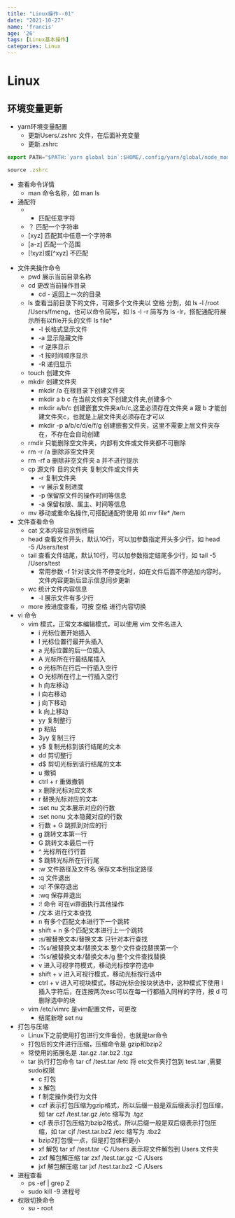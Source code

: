 ```yaml
---
title: "Linux操作--01"
date: "2021-10-27"
name: 'francis'
age: '26'
tags: [Linux基本操作]
categories: Linux
---
```


# Linux

## 环境变量更新

- yarn环境变量配置
  - 更新Users/.zshrc 文件，在后面补充变量
  - 更新.zshrc

```js
export PATH="$PATH:`yarn global bin`:$HOME/.config/yarn/global/node_modules/.bin"

source .zshrc
```

- 查看命令详情
  - man 命令名称，如 man ls
- 通配符
  - * 匹配任意字符
  - ？ 匹配一个字符串
  - [xyz] 匹配其中任意一个字符串
  - [a-z] 匹配一个范围
  - [!xyz]或[^xyz] 不匹配
<!--more-->
- 文件夹操作命令
  - pwd 展示当前目录名称
  - cd 更改当前操作目录
    - cd - 返回上一次的目录
  - ls 查看当前目录下的文件，可跟多个文件夹以 空格 分割，如 ls -l /root /Users/fmeng，也可以命令简写，如 ls -l -r 简写为 ls -lr，搭配通配符展示所有以file开头的文件 ls file*
    - -l 长格式显示文件
    - -a 显示隐藏文件
    - -r 逆序显示
    - -t 按时间顺序显示
    - -R 递归显示
  - touch 创建文件
  - mkdir 创建文件夹
    - mkdir /a 在根目录下创建文件夹
    - mkdir a b c 在当前文件夹下创建文件夹,创建多个
    - mkdir a/b/c 创建嵌套文件夹a/b/c,这里必须存在文件夹 a 跟 b 才能创建文件夹c，也就是上层文件夹必须存在才可以
    - mkdir -p a/b/c/d/e/f/g 创建嵌套文件夹，这里不需要上层文件夹存在，不存在会自动创建
  - rmdir 只能删除空文件夹，内部有文件或文件夹都不可删除
  - rm -r /a 删除非空文件夹
  - rm -rf a 删除非空文件夹 a 并不进行提示
  - cp 源文件 目的文件夹 复制文件或文件夹
    - -r 复制文件夹
    - -v 展示复制进度
    - -p 保留原文件的操作时间等信息
    - -a 保留权限、属主、时间等信息
  - mv 移动或重命名操作,可搭配通配符使用 如 mv file* /tem
- 文件查看命令
  - cat 文本内容显示到终端
  - head 查看文件开头，默认10行，可以加参数指定开头多少行，如 head -5 /Users/test
  - tail 查看文件结尾，默认10行，可以加参数指定结尾多少行，如 tail -5 /Users/test
    - 常用参数 -f 针对该文件不停变化时，如在文件后面不停追加内容时。文件内容更新后显示信息同步更新
  - wc 统计文件内容信息
    - -l 展示文件有多少行
  - more 按进度查看，可按 空格 进行内容切换
- vi 命令
  - vim 模式，正常文本编辑模式，可以使用 vim 文件名进入
    - i 光标位置开始插入
    - I 光标位置行最开头插入
    - a 光标位置的后一位插入
    - A 光标所在行最结尾插入
    - o 光标所在行后一行插入空行
    - O 光标所在行上一行插入空行
    - h 向左移动
    - l 向右移动
    - j 向下移动
    - k 向上移动
    - yy 复制整行
    - p 粘贴
    - 3yy 复制三行
    - y$ 复制光标到该行结尾的文本
    - dd 剪切整行
    - d$ 剪切光标到该行结尾的文本
    - u 撤销
    - ctrl + r 重做撤销
    - x 删除光标对应文本
    - r 替换光标对应的文本
    - :set nu 文本展示对应的行数
    - :set nonu 文本隐藏对应的行数
    - 行数 + G 跳抓到对应的行
    - g 跳转文本第一行
    - G 跳转文本最后一行
    - ^ 光标所在行行首
    - $ 跳转光标所在行行尾
    - :w 文件路径及文件名 保存文本到指定路径
    - :q 文件退出
    - :q! 不保存退出
    - :wq 保存并退出
    - :! 命令 可在vi界面执行其他操作
    - /文本 进行文本查找
    - n 有多个匹配文本进行下一个跳转
    - shift + n 多个匹配文本进行上一个跳转
    - :s/被替换文本/替换文本 只针对本行查找
    - :%s/被替换文本/替换文本 整个文件查找替换第一个
    - :%s/被替换文本/替换文本/g 整个文件查找替换
    - v 进入可视字符模式，移动光标按字符选中
    - shift + v 进入可视行模式，移动光标按行选中
    - ctrl + v 进入可视块模式，移动光标会按块状选中，这种模式下使用 I 插入字符后，在连按两次esc可以在每一行都插入同样的字符，按 d 可删除选中的块
  - vim /etc/vimrc 是vim配置文件，可更改
    - 结尾新增 set nu
- 打包与压缩
  - Linux下之前使用打包进行文件备份，也就是tar命令
  - 打包后的文件进行压缩，压缩命令是 gzip和bzip2
  - 常使用的拓展名是 .tar.gz .tar.bz2 .tgz
  - tar 执行打包命令 tar cf /test.tar /etc 将 etc文件夹打包到 test.tar ,需要sudo权限
    - c 打包
    - x 解包
    - f 制定操作类行为文件
    - czf 表示打包压缩为gzip格式，所以后缀一般是双后缀表示打包压缩，如 tar czf /test.tar.gz /etc 缩写为 .tgz
    - cjf 表示打包压缩为bzip2格式，所以后缀一般是双后缀表示打包压缩，如 tar cjf /test.tar.bz2 /etc 缩写为 .tbz2
    - bzip2打包慢一点，但是打包体积更小
    - xf 解包 tar xf /test.tar -C /Users 表示将文件解包到 Users 文件夹
    - zxf 解包解压缩 tar zxf /test.tar.gz -C /Users 
    - jxf 解包解压缩 tar jxf /test.tar.bz2 -C /Users 
- 进程查看
  - ps -ef | grep Z
  - sudo kill -9 进程号
- 权限切换命令
  - su - root
